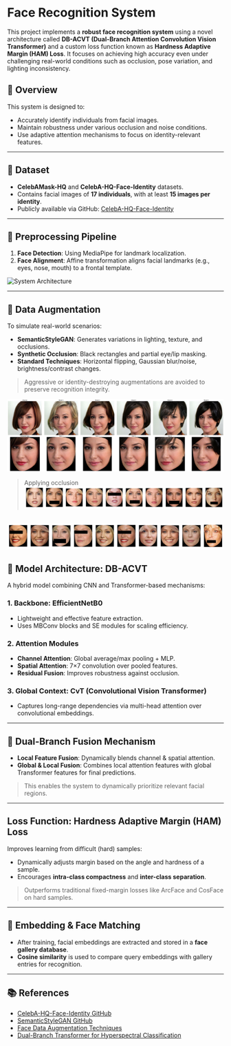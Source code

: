 # Face Recognition System

This project implements a **robust face recognition system** using a novel architecture called **DB-ACVT (Dual-Branch Attention Convolution Vision Transformer)** and a custom loss function known as **Hardness Adaptive Margin (HAM) Loss**. It focuses on achieving high accuracy even under challenging real-world conditions such as occlusion, pose variation, and lighting inconsistency.

## 🚀 Overview

This system is designed to:
- Accurately identify individuals from facial images.
- Maintain robustness under various occlusion and noise conditions.
- Use adaptive attention mechanisms to focus on identity-relevant features.

---

## 📂 Dataset

- **CelebAMask-HQ** and **CelebA-HQ-Face-Identity** datasets.
- Contains facial images of **17 individuals**, with at least **15 images per identity**.
- Publicly available via GitHub: [CelebA-HQ-Face-Identity](https://github.com/ndb796/CelebA-HQ-Face-Identity-and-Attributes-Recognition-PyTorch)

---

## 🧼 Preprocessing Pipeline

1. **Face Detection**: Using MediaPipe for landmark localization.
2. **Face Alignment**: Affine transformation aligns facial landmarks (e.g., eyes, nose, mouth) to a frontal template.

   
![System Architecture](docs/sample_image.png)

---

## 🧪 Data Augmentation

To simulate real-world scenarios:
- **SemanticStyleGAN**: Generates variations in lighting, texture, and occlusions.
- **Synthetic Occlusion**: Black rectangles and partial eye/lip masking.
- **Standard Techniques**: Horizontal flipping, Gaussian blur/noise, brightness/contrast changes.

> Aggressive or identity-destroying augmentations are avoided to preserve recognition integrity.

![System Architecture](docs/preprocessed.png)

> Applying occlusion 
![System Architecture](docs/aligned_samples.png)
> 
![System Architecture](docs/aligned_samples2.png)
---

## 🧠 Model Architecture: DB-ACVT

A hybrid model combining CNN and Transformer-based mechanisms:

### 1. **Backbone: EfficientNetB0**
- Lightweight and effective feature extraction.
- Uses MBConv blocks and SE modules for scaling efficiency.

### 2. **Attention Modules**
- **Channel Attention**: Global average/max pooling + MLP.
- **Spatial Attention**: 7×7 convolution over pooled features.
- **Residual Fusion**: Improves robustness against occlusion.

### 3. **Global Context: CvT (Convolutional Vision Transformer)**
- Captures long-range dependencies via multi-head attention over convolutional embeddings.

---

## 🔀 Dual-Branch Fusion Mechanism

- **Local Feature Fusion**: Dynamically blends channel & spatial attention.
- **Global & Local Fusion**: Combines local attention features with global Transformer features for final predictions.

> This enables the system to dynamically prioritize relevant facial regions.

---

##  Loss Function: Hardness Adaptive Margin (HAM) Loss

Improves learning from difficult (hard) samples:
- Dynamically adjusts margin based on the angle and hardness of a sample.
- Encourages **intra-class compactness** and **inter-class separation**.

> Outperforms traditional fixed-margin losses like ArcFace and CosFace on hard samples.

---

## 🧾 Embedding & Face Matching

- After training, facial embeddings are extracted and stored in a **face gallery database**.
- **Cosine similarity** is used to compare query embeddings with gallery entries for recognition.

---

## 📚 References

- [CelebA-HQ-Face-Identity GitHub](https://github.com/ndb796/CelebA-HQ-Face-Identity-and-Attributes-Recognition-PyTorch)  
- [SemanticStyleGAN GitHub](https://github.com/seasonSH/SemanticStyleGAN/tree/main)  
- [Face Data Augmentation Techniques](https://hackernoon.com/face-data-augmentation-part-2-image-synthesis)  
- [Dual-Branch Transformer for Hyperspectral Classification](https://www.researchgate.net/publication/380339581)  


